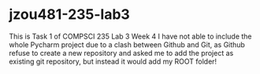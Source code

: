 # jzou481-235-lab3
This is Task 1 of COMPSCI 235 Lab 3 Week 4
I have not able to include the whole Pycharm project due to a clash between Github and Git, as Github refuse to create a new repository and asked me to add the project as existing git repository, but instead it would add my ROOT folder!
